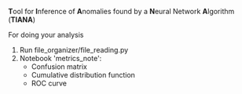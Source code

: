 **T**ool for **I**nference of **A**nomalies found by a **N**eural Network **A**lgorithm (**TIANA**)

For doing your analysis
1. Run file_organizer/file_reading.py
2. Notebook 'metrics_note':   
   * Confusion matrix
   * Cumulative distribution function  
   * ROC curve  

